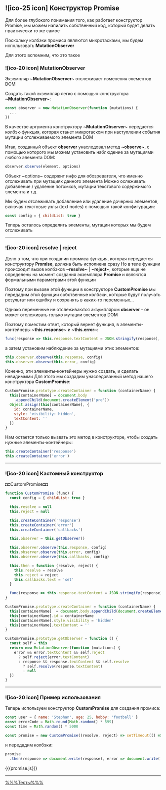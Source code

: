 ## ![ico-25 icon] Конструктор Promise

Для более глубокого понимания того, как работает конструктор Promise,
мы можем напилить собственный код, который будет делать практически то же самое

Поскольку колбэки промиса являются микротасками, мы будем использовать **MutationObserver**

Для этого вспомним, что это такое

### ![ico-20 icon] MutationObserver

Экземпляр **~MutationObserver~** отслеживает изменения элементов DOM

Создать такой экземпляр легко с помощью конструктора **~MutationObserver~**:

~~~js
const observer = new MutationObserver(function (mutations) {
  ...
})
~~~

В качестве аргумента конструктору **~MutationObserver~** передается колбэк-функция, 
которая станет микротаском при наступлении события мутации отслеживаемого элемента DOM

Итак, созданный объект **observer** унаследовал метод **~observe~**,
с помощью которого мы можем установить наблюдение за мутациями любого элемента DOM:

~~~js
observer.observe(element, options)
~~~

Объект ~options~ содержит инфо для обозревателя, что именно отслеживать при мутациях данного элемента
Можно ослеживать добавление / удаление потомков, мутации текстового содержимого элемента и т.д.

Мы будем отслеживать добавление или удаление дочерних элементов, 
включая текстовые узлы (text nodes) 
с помощью такой конфигурации: 

~~~js
const config = { childList: true }
~~~

Теперь осталось определить элементы, мутации которых мы будем отслеживать

_______________________________________________________________

### ![ico-20 icon] resolve | reject

Дело в том, что при создании промиса функция, которая передается конструктору **Promise**, должна быть исполнена сразу
Но в теле функции происходит вызов колбэков **~resolve~** | **~reject~**,
которые еще не определены на момент создания экземпляра **Promise**
и являются формальными параметрами этой функции

Поэтому при вызове этой функции в конструкторе **CustomPromise**
мы передадим этой функции собственные колбэки,
которые будут получать результат или ошибку и сохранять в каких-то переменных...

Однако переменные не отслеживаются экзумпляром **observer** - 
он может отслеживать только мутации элементов DOM

Поэтому поместим ответ, который вернет функция, в элементы-контейнеры
**~this.response~** и **~this.error~**:

~~~js
func(response => this.response.textContent = JSON.stringify(response), error => this.error.textContent = JSON.stringify(error))
~~~

а затем установим наблюдение за мутациями этих элементов:

~~~js
this.observer.observe(this.response, config)
this.observer.observe(this.error, config)
~~~

Конечно, эти элементы-контейнеры нужно создать, и сделать невидимыми
Для этого мы создадим унаследованный метод нашего конструктора **CustomPromise**:

~~~js
CustomPromise.prototype.createContainer = function (containerName) {
  this[containerName] = document.body
    .appendChild(document.createElement('pre'))
  Object.assign(this[containerName], {
    id: containerName,
    style: 'visibility: hidden',
    textContent: ''
  })
}
~~~

Нам остается только вызвать это метод в конструкторе, чтобы создать нужные элементы-контейнеры:

~~~js
this.createContainer('response')
this.createContainer('error')
~~~

_____________________________________________________________________

### ![ico-20 icon] Кастомный конструктор


◘◘CustomPromise◘◘ 

~~~js
function CustomPromise (func) {
  const config = { childList: true }

  this.resolve = null
  this.reject = null

  this.createContainer('response')
  this.createContainer('error')
  this.createContainer('callbacks')

  this.observer = this.getObserver()

  this.observer.observe(this.response, config)
  this.observer.observe(this.error, config)
  this.observer.observe(this.callbacks, config)

  this.then = function (resolve, reject) {
    this.resolve = resolve
    this.reject = reject
    this.callbacks.text = 'set'
  }

  func(response => this.response.textContent = JSON.stringify(response), error => this.error.textContent = JSON.stringify(error))
}

CustomPromise.prototype.createContainer = function (containerName) {
  this[containerName]  = document.body.appendChild(document.createElement('pre'))
  this[containerName].id = containerName
  this[containerName].style.visibility = 'hidden'
  this[containerName].textContent = ''
}

CustomPromise.prototype.getObserver = function () {
  const self = this
  return new MutationObserver(function (mutations) {
    error && error.textContent && self.reject
      ? self.reject(error.textContent)
      : response && response.textContent && self.resolve
        ? self.resolve(response.textContent)
        : null
  })
}
~~~

_____________________________________________________________

### ![ico-20 icon] Пример использования

Теперь используем конструктор **CustomPromise** для создания промиса:

~~~js
const user = { name: 'Stephan', age: 25, hobby: 'football' }
const errorCode = Math.round(Math.random() * 599)
const time = Math.random() * 5000

const promise = new CustomPromise((resolve, reject) => setTimeout(() => Math.random() > 0.5 ? resolve(user) : reject(errorCode), time))
~~~

и передадим колбэки:

~~~js
promise
  .then(response => document.write(response), error => document.write('Error ' + error))
~~~

{{{promise.js}}}

________________________________________________

[%%%Тесты%%%](https://garevna.github.io/js-quiz/#promise)
